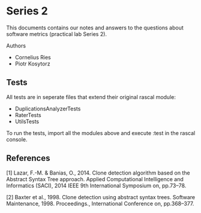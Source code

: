 # Series 2

This documents contains our notes and answers to the questions about software metrics (practical lab Series 2).

Authors

* Cornelius Ries
* Piotr Kosytorz

## Tests

All tests are in seperate files that extend their original rascal module:

* DuplicationsAnalyzerTests
* RaterTests
* UtilsTests

To run the tests, import all the modules above and execute :test in the rascal console.

## References

\[1\] Lazar, F.-M. & Banias, O., 2014. Clone detection algorithm based on the Abstract Syntax Tree approach. Applied Computational Intelligence and Informatics (SACI), 2014 IEEE 9th International Symposium on, pp.73–78.

\[2\] Baxter et al., 1998. Clone detection using abstract syntax trees. Software Maintenance, 1998. Proceedings., International Conference on, pp.368–377.
